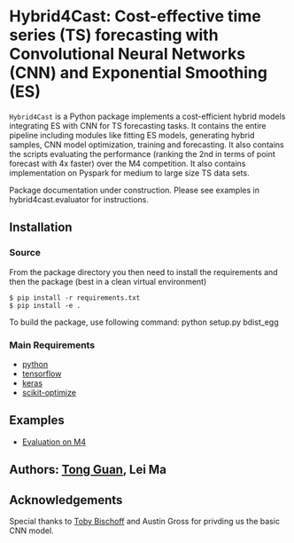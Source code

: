 # Hybrid4Cast: Cost-effective time series (TS) forecasting with Convolutional Neural Networks (CNN) and Exponential Smoothing (ES)

```Hybrid4Cast``` is a Python package implements a cost-efficient hybrid models integrating ES with CNN for TS forecasting tasks. It contains the entire pipeline including modules like fitting ES models, generating hybrid samples, CNN model optimization, training and forecasting. It also contains the scripts evaluating the performance (ranking the 2nd in terms of point forecast with 4x faster) over the M4 competition. It also contains implementation on Pyspark for medium to large size TS data sets.

Package documentation under construction. Please see examples in hybrid4cast.evaluator for instructions.

## Installation
### Source
From the package directory you then need to install the requirements and then the package (best in a clean virtual environment)
```
$ pip install -r requirements.txt
$ pip install -e .
```

To build the package, use following command:
 python setup.py bdist_egg

### Main Requirements
- [python](http://python.org)
- [tensorflow](https://www.tensorflow.org/)
- [keras](https://keras.io/)
- [scikit-optimize](https://github.com/scikit-optimize/scikit-optimize)

## Examples
- [Evaluation on M4](https://github.com/Aspriter/Hybrid4Cast/evaluator)

## Authors: [Tong Guan](https://github.com/Aspriter), Lei Ma

## Acknowledgements
Special thanks to [Toby Bischoff](http://github.com/bischtob) and Austin Gross for privding us the basic CNN model.
